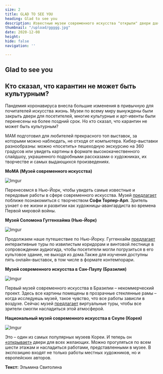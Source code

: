 ```yaml
---
size: 2
title: GLAD TO SEE YOU
heading: Glad to see you
description: Известные музеи современного искусства "открыли" двери даже в карантин.
thumbnail: "/upload/ggggg.jpg"
date: 2020-12-08
height: 
hide: false
navigation: ''

---
```

## Glad to see you

Кто сказал, что карантин не может быть культурным?
-----------

Пандемия коронавируса внесла большие изменения в привычную для почитателей искусства жизнь. Музеи по всему миру вынуждены были закрыть двери для посетителей, многие культурные и арт-ивенты были перенесены на более поздний срок. Но кто сказал, что карантин не может быть культурным?

MAM подготовил для любителей прекрасного топ выставок, за которыми можно наблюдать, не отходя от компьютера. Кибер-выставки разнообразны: можно «посетить» пешеходную экскурсию на 360 градусов или увидеть картины в формате высококачественного слайдшоу, украшенного подробными рассказами о художниках, их творчестве и самых выдающихся произведениях.

**MoMA (Музей современного искусства)**

![Imgur](https://i.imgur.com/LsQzRg0.jpg)

Перенесемся в Нью-Йорк, чтобы увидеть самые известные и передовые работы в сфере современного искусства. Музей [предлагает](https://artsandculture.google.com/partner/moma-the-museum-of-modern-art) поближе познакомиться с творчеством **Софи Торпер-Арп**. Зритель узнает о ее жизни и развитии как художницы-авангардиста во времена Первой мировой войны. 

**Музей Соломона Гуггенхайма (Нью-Йорк)**

![Imgur](https://i.imgur.com/eZYSGfz.png)

Продолжаем наше путешествие по Нью-Йорку. Гуггенхайм [предлагает](https://artsandculture.google.com/partner/solomon-r-guggenheim-museum?date%5C=1996) интерактивные туры по извилистым коридорам и винтовой лестнице в сопровождении аудиогида, чтобы посетители могли погрузиться в его культовое здание, не выходя из дома.Также для изучения доступны пять онлайн-выставок, в том числе в формате контемпорари.

**Музей современного искусства в Сан-Паулу (Бразилия)**

![Imgur](https://i.imgur.com/7jC88fF.jpg)

Первый музей современного искусства в Бразилии – некоммерческий проект. Здесь все картины помещены в прозрачные стеклянные рамы – когда исследуешь музей, такое чувство, что все работы зависли в воздухе. Сейчас музей [предлагает](https://artsandculture.google.com/partner/masp?hl=en) виртуальные туры, чтобы все зрители смогли насладиться этой атмосферой. 

**Национальный музей современного искусства в Сеуле (Корея)**

![Imgur](https://i.imgur.com/NnXkrwC.jpg)

Это – один из самых популярных музеев Кореи. И теперь он [«открывает»](https://artsandculture.google.com/partner/national-museum-of-modern-and-contemporary-art-korea?hl=en) двери для всех желающих. Можно прогуляться по всем шести этажам и насладиться работами, представленными в музее. В экспозицию входят не только работы местных художников, но и европейских авторов.

**Текст:** Эльмина Свитолина